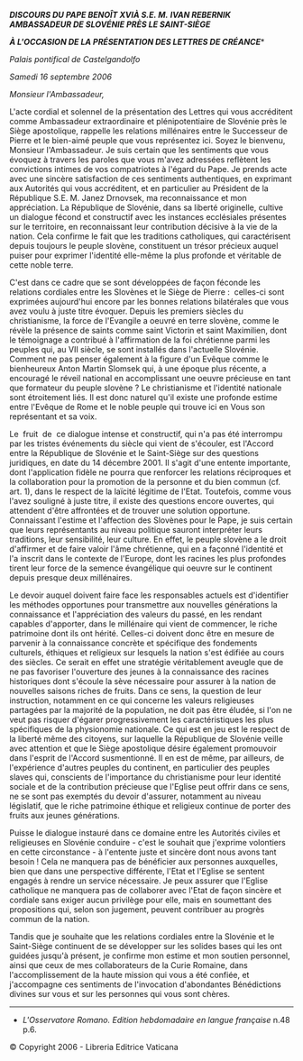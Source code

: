 ***DISCOURS DU PAPE BENOÎT XVI******À S.E. M.*** ***IVAN REBERNIK*** ***AMBASSADEUR DE SLOVÉNIE PRÈS LE SAINT-SIÈGE***

***À L'OCCASION DE LA PRÉSENTATION DES LETTRES DE CRÉANCE****

*Palais pontifical de Castelgandolfo*

*Samedi 16 septembre 2006*

*Monsieur l'Ambassadeur,*

L'acte cordial et solennel de la présentation des Lettres qui vous accréditent comme Ambassadeur extraordinaire et plénipotentiaire de Slovénie près le Siège apostolique, rappelle les relations millénaires entre le Successeur de Pierre et le bien-aimé peuple que vous représentez ici. Soyez le bienvenu, Monsieur l'Ambassadeur. Je suis certain que les sentiments que vous évoquez à travers les paroles que vous m'avez adressées reflètent les convictions intimes de vos compatriotes à l'égard du Pape. Je prends acte avec une sincère satisfaction de ces sentiments authentiques, en exprimant aux Autorités qui vous accréditent, et en particulier au Président de la République S.E. M. Janez Drnovsek, ma reconnaissance et mon appréciation. La République de Slovénie, dans sa liberté originelle, cultive un dialogue fécond et constructif avec les instances ecclésiales présentes sur le territoire, en reconnaissant leur contribution décisive à la vie de la nation. Cela confirme le fait que les traditions catholiques, qui caractérisent depuis toujours le peuple slovène, constituent un trésor précieux auquel puiser pour exprimer l'identité elle-même la plus profonde et véritable de cette noble terre.

C'est dans ce cadre que se sont développées de façon féconde les relations cordiales entre les Slovènes et le Siège de Pierre :  celles-ci sont exprimées aujourd'hui encore par les bonnes relations bilatérales que vous avez voulu à juste titre évoquer. Depuis les premiers siècles du christianisme, la force de l'Evangile a oeuvré en terre slovène, comme le révèle la présence de saints comme saint Victorin et saint Maximilien, dont le témoignage a contribué à l'affirmation de la foi chrétienne parmi les peuples qui, au VII siècle, se sont installés dans l'actuelle Slovénie. Comment ne pas penser également à la figure d'un Evêque comme le bienheureux Anton Martin Slomsek qui, à une époque plus récente, a encouragé le réveil national en accomplissant une oeuvre précieuse en tant que formateur du peuple slovène ? Le christianisme et l'identité nationale sont étroitement liés. Il est donc naturel qu'il existe une profonde estime entre l'Evêque de Rome et le noble peuple qui trouve ici en Vous son représentant et sa voix.

Le  fruit  de  ce dialogue intense et constructif, qui n'a pas été interrompu par les tristes événements du siècle qui vient de s'écouler, est l'Accord entre la République de Slovénie et le Saint-Siège sur des questions juridiques, en date du 14 décembre 2001. Il s'agit d'une entente importante, dont l'application fidèle ne pourra que renforcer les relations réciproques et la collaboration pour la promotion de la personne et du bien commun (cf. art. 1), dans le respect de la laïcité légitime de l'Etat. Toutefois, comme vous l'avez souligné à juste titre, il existe des questions encore ouvertes, qui attendent d'être affrontées et de trouver une solution opportune. Connaissant l'estime et l'affection des Slovènes pour le Pape, je suis certain que leurs représentants au niveau politique sauront interpréter leurs traditions, leur sensibilité, leur culture. En effet, le peuple slovène a le droit d'affirmer et de faire valoir l'âme chrétienne, qui en a façonné l'identité et l'a inscrit dans le contexte de l'Europe, dont les racines les plus profondes tirent leur force de la semence évangélique qui oeuvre sur le continent depuis presque deux millénaires.

Le devoir auquel doivent faire face les responsables actuels est d'identifier les méthodes opportunes pour transmettre aux nouvelles générations la connaissance et l'appréciation des valeurs du passé, en les rendant capables d'apporter, dans le millénaire qui vient de commencer, le riche patrimoine dont ils ont hérité. Celles-ci doivent donc être en mesure de parvenir à la connaissance concrète et spécifique des fondements culturels, éthiques et religieux sur lesquels la nation s'est édifiée au cours des siècles. Ce serait en effet une stratégie véritablement aveugle que de ne pas favoriser l'ouverture des jeunes à la connaissance des racines historiques dont s'écoule la sève nécessaire pour assurer à la nation de nouvelles saisons riches de fruits. Dans ce sens, la question de leur instruction, notamment en ce qui concerne les valeurs religieuses partagées par la majorité de la population, ne doit pas être éludée, si l'on ne veut pas risquer d'égarer progressivement les caractéristiques les plus spécifiques de la physionomie nationale. Ce qui est en jeu est le respect de la liberté même des citoyens, sur laquelle la République de Slovénie veille avec attention et que le Siège apostolique désire également promouvoir dans l'esprit de l'Accord susmentionné. Il en est de même, par ailleurs, de l'expérience d'autres peuples du continent, en particulier des peuples slaves qui, conscients de l'importance du christianisme pour leur identité sociale et de la contribution précieuse que l'Eglise peut offrir dans ce sens, ne se sont pas exemptés du devoir d'assurer, notamment au niveau législatif, que le riche patrimoine éthique et religieux continue de porter des fruits aux jeunes générations.

Puisse le dialogue instauré dans ce domaine entre les Autorités civiles et religieuses en Slovénie conduire - c'est le souhait que j'exprime volontiers en cette circonstance - à l'entente juste et sincère dont nous avons tant besoin ! Cela ne manquera pas de bénéficier aux personnes auxquelles, bien que dans une perspective différente, l'Etat et l'Eglise se sentent engagés à rendre un service nécessaire. Je peux assurer que l'Eglise catholique ne manquera pas de collaborer avec l'Etat de façon sincère et cordiale sans exiger aucun privilège pour elle, mais en soumettant des propositions qui, selon son jugement, peuvent contribuer au progrès commun de la nation.

Tandis que je souhaite que les relations cordiales entre la Slovénie et le Saint-Siège continuent de se développer sur les solides bases qui les ont guidées jusqu'à présent, je confirme mon estime et mon soutien personnel, ainsi que ceux de mes collaborateurs de la Curie Romaine, dans l'accomplissement de la haute mission qui vous a été confiée, et j'accompagne ces sentiments de l'invocation d'abondantes Bénédictions divines sur vous et sur les personnes qui vous sont chères.

* * *

* *L'Osservatore Romano. Edition hebdomadaire en langue française* n.48 p.6.

© Copyright 2006 - Libreria Editrice Vaticana